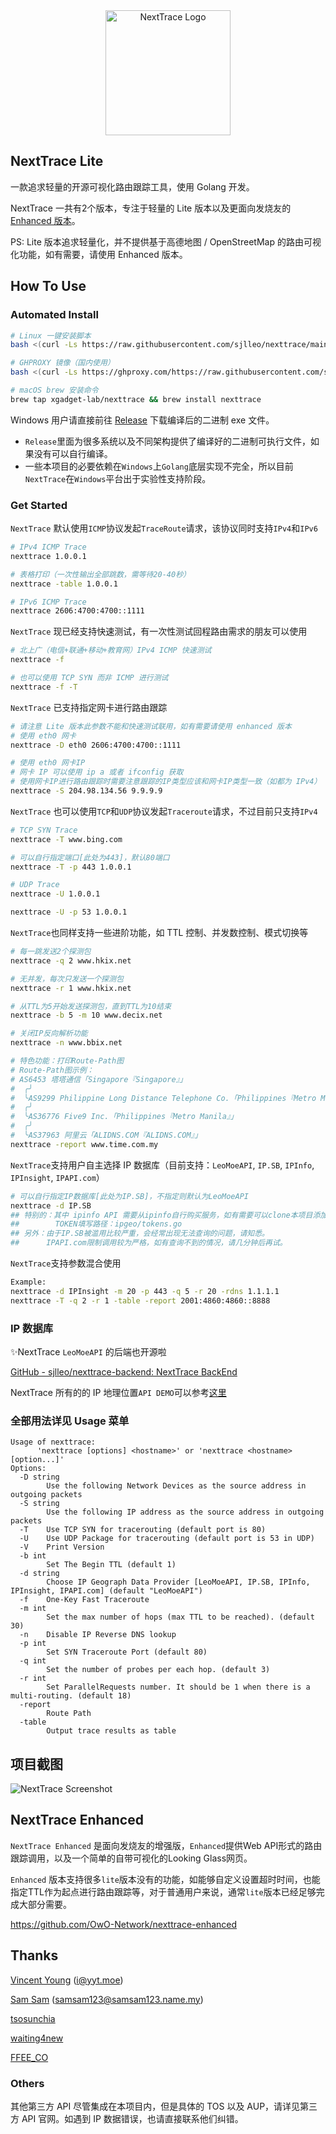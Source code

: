 <div align="center">

<img src="asset/logo.png" height="200px" alt="NextTrace Logo"/>

</div>

## NextTrace Lite

一款追求轻量的开源可视化路由跟踪工具，使用 Golang 开发。

NextTrace 一共有2个版本，专注于轻量的 Lite 版本以及更面向发烧友的 [Enhanced 版本](#nexttrace-enhanced)。

PS: Lite 版本追求轻量化，并不提供基于高德地图 / OpenStreetMap 的路由可视化功能，如有需要，请使用 Enhanced 版本。

## How To Use

### Automated Install

```bash
# Linux 一键安装脚本
bash <(curl -Ls https://raw.githubusercontent.com/sjlleo/nexttrace/main/nt_install.sh)

# GHPROXY 镜像（国内使用）
bash <(curl -Ls https://ghproxy.com/https://raw.githubusercontent.com/sjlleo/nexttrace/main/nt_install.sh)

# macOS brew 安装命令
brew tap xgadget-lab/nexttrace && brew install nexttrace
```

Windows 用户请直接前往 [Release](https://github.com/sjlleo/nexttrace/releases/latest) 下载编译后的二进制 exe 文件。

- `Release`里面为很多系统以及不同架构提供了编译好的二进制可执行文件，如果没有可以自行编译。
- 一些本项目的必要依赖在`Windows`上`Golang`底层实现不完全，所以目前`NextTrace`在`Windows`平台出于实验性支持阶段。

### Get Started

`NextTrace` 默认使用`ICMP`协议发起`TraceRoute`请求，该协议同时支持`IPv4`和`IPv6`

```bash
# IPv4 ICMP Trace
nexttrace 1.0.0.1

# 表格打印（一次性输出全部跳数，需等待20-40秒）
nexttrace -table 1.0.0.1

# IPv6 ICMP Trace
nexttrace 2606:4700:4700::1111
```

`NextTrace` 现已经支持快速测试，有一次性测试回程路由需求的朋友可以使用

```bash
# 北上广（电信+联通+移动+教育网）IPv4 ICMP 快速测试
nexttrace -f

# 也可以使用 TCP SYN 而非 ICMP 进行测试
nexttrace -f -T
```

`NextTrace` 已支持指定网卡进行路由跟踪

```bash
# 请注意 Lite 版本此参数不能和快速测试联用，如有需要请使用 enhanced 版本
# 使用 eth0 网卡
nexttrace -D eth0 2606:4700:4700::1111

# 使用 eth0 网卡IP
# 网卡 IP 可以使用 ip a 或者 ifconfig 获取
# 使用网卡IP进行路由跟踪时需要注意跟踪的IP类型应该和网卡IP类型一致（如都为 IPv4）
nexttrace -S 204.98.134.56 9.9.9.9
```

`NextTrace` 也可以使用`TCP`和`UDP`协议发起`Traceroute`请求，不过目前只支持`IPv4`

```bash
# TCP SYN Trace
nexttrace -T www.bing.com

# 可以自行指定端口[此处为443]，默认80端口
nexttrace -T -p 443 1.0.0.1

# UDP Trace
nexttrace -U 1.0.0.1

nexttrace -U -p 53 1.0.0.1
```

`NextTrace`也同样支持一些进阶功能，如 TTL 控制、并发数控制、模式切换等

```bash
# 每一跳发送2个探测包
nexttrace -q 2 www.hkix.net

# 无并发，每次只发送一个探测包
nexttrace -r 1 www.hkix.net

# 从TTL为5开始发送探测包，直到TTL为10结束
nexttrace -b 5 -m 10 www.decix.net

# 关闭IP反向解析功能
nexttrace -n www.bbix.net

# 特色功能：打印Route-Path图
# Route-Path图示例：
# AS6453 塔塔通信「Singapore『Singapore』」
#  ╭╯
#  ╰AS9299 Philippine Long Distance Telephone Co.「Philippines『Metro Manila』」
#  ╭╯
#  ╰AS36776 Five9 Inc.「Philippines『Metro Manila』」
#  ╭╯
#  ╰AS37963 阿里云「ALIDNS.COM『ALIDNS.COM』」
nexttrace -report www.time.com.my
```

`NextTrace`支持用户自主选择 IP 数据库（目前支持：`LeoMoeAPI`, `IP.SB`, `IPInfo`, `IPInsight`, `IPAPI.com`）

```bash
# 可以自行指定IP数据库[此处为IP.SB]，不指定则默认为LeoMoeAPI
nexttrace -d IP.SB
## 特别的：其中 ipinfo API 需要从ipinfo自行购买服务，如有需要可以clone本项目添加其提供的token自行编译
##        TOKEN填写路径：ipgeo/tokens.go
## 另外：由于IP.SB被滥用比较严重，会经常出现无法查询的问题，请知悉。
##      IPAPI.com限制调用较为严格，如有查询不到的情况，请几分钟后再试。
```

`NextTrace`支持参数混合使用

```bash
Example:
nexttrace -d IPInsight -m 20 -p 443 -q 5 -r 20 -rdns 1.1.1.1
nexttrace -T -q 2 -r 1 -table -report 2001:4860:4860::8888
```

### IP 数据库

✨NextTrace `LeoMoeAPI` 的后端也开源啦

[GitHub - sjlleo/nexttrace-backend: NextTrace BackEnd](https://github.com/sjlleo/nexttrace-backend)

NextTrace 所有的的 IP 地理位置`API DEMO`可以参考[这里](https://github.com/xgadget-lab/nexttrace/blob/main/ipgeo/)

### 全部用法详见 Usage 菜单

```shell
Usage of nexttrace:
      'nexttrace [options] <hostname>' or 'nexttrace <hostname> [option...]'
Options:
  -D string
        Use the following Network Devices as the source address in outgoing packets
  -S string
        Use the following IP address as the source address in outgoing packets
  -T    Use TCP SYN for tracerouting (default port is 80)
  -U    Use UDP Package for tracerouting (default port is 53 in UDP)
  -V    Print Version
  -b int
        Set The Begin TTL (default 1)
  -d string
        Choose IP Geograph Data Provider [LeoMoeAPI, IP.SB, IPInfo, IPInsight, IPAPI.com] (default "LeoMoeAPI")
  -f    One-Key Fast Traceroute
  -m int
        Set the max number of hops (max TTL to be reached). (default 30)
  -n    Disable IP Reverse DNS lookup
  -p int
        Set SYN Traceroute Port (default 80)
  -q int
        Set the number of probes per each hop. (default 3)
  -r int
        Set ParallelRequests number. It should be 1 when there is a multi-routing. (default 18)
  -report
        Route Path
  -table
        Output trace results as table
```

## 项目截图

![NextTrace Screenshot](asset/nexttrace021.png)

## NextTrace Enhanced

`NextTrace Enhanced` 是面向发烧友的增强版，`Enhanced`提供Web API形式的路由跟踪调用，以及一个简单的自带可视化的Looking Glass网页。

`Enhanced` 版本支持很多`lite`版本没有的功能，如能够自定义设置超时时间，也能指定TTL作为起点进行路由跟踪等，对于普通用户来说，通常`lite`版本已经足够完成大部分需要。

https://github.com/OwO-Network/nexttrace-enhanced

## Thanks

[Vincent Young](https://github.com/missuo) (i@yyt.moe)

[Sam Sam](https://github.com/samleong123) (samsam123@samsam123.name.my)

[tsosunchia](https://github.com/tsosunchia)

[waiting4new](https://github.com/waiting4new)

[FFEE_CO](https://github.com/fkx4-p)

### Others

其他第三方 API 尽管集成在本项目内，但是具体的 TOS 以及 AUP，请详见第三方 API 官网。如遇到 IP 数据错误，也请直接联系他们纠错。
